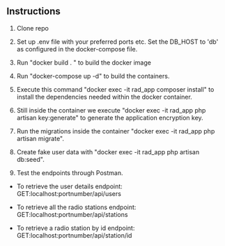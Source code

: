 
## Instructions

1. Clone repo

2. Set up .env file with your preferred ports etc. Set the DB_HOST to 'db' as configured in the docker-compose file. 

3. Run "docker build . " to build the docker image

4. Run "docker-compose up -d" to build the containers.

5. Execute this command "docker exec -it rad_app composer install" to install the dependencies needed within the docker container.

6. Still inside the container we execute "docker exec -it rad_app php artisan key:generate" to generate the application encryption key.

7. Run the migrations inside the container "docker exec -it rad_app php artisan migrate".

8. Create fake user data with "docker exec -it rad_app php artisan db:seed".

9. Test the endpoints through Postman. 

 - To retrieve the user details endpoint: GET:localhost:portnumber/api/users
 
 - To retrieve all the radio stations endpoint: GET:localhost:portnumber/api/stations
 
 - To retrieve a radio station by id endpoint: GET:localhost:portnumber/api/station/id
 
 
